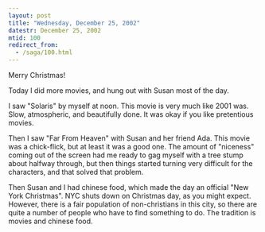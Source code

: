 ```yaml
---
layout: post
title: "Wednesday, December 25, 2002"
datestr: December 25, 2002
mtid: 100
redirect_from:
  - /saga/100.html
---
```


Merry Christmas!

Today I did more movies, and hung out with Susan most of the day.

I saw "Solaris" by myself at noon. This movie is very much like 2001
was. Slow, atmospheric, and beautifully done. It was okay if you like pretentious
movies.

Then I saw "Far From Heaven" with Susan and her friend Ada. This
movie was a chick-flick, but at least it was a good one. The amount of "niceness"
coming out of the screen had me ready to gag myself with a tree stump about
halfway through, but then things started turning very difficult for the characters,
and that solved that problem.

Then Susan and I had chinese food, which made the day an official "New
York Christmas". NYC shuts down on Christmas day, as you might expect.
However, there is a fair population of non-christians in this city, so there
are quite a number of people who have to find something to do. The tradition
is movies and chinese food.

